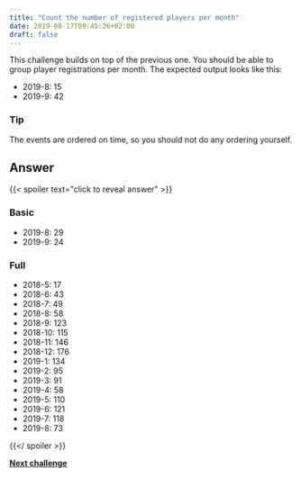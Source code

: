```yaml
---
title: "Count the number of registered players per month"
date: 2019-08-17T09:45:26+02:00
draft: false
---
```


This challenge builds on top of the previous one. You should be able to group player registrations per month. The expected output looks like this:

* 2019-8: 15
* 2019-9: 42

### Tip

The events are ordered on time, so you should not do any ordering yourself.

## Answer

{{< spoiler text="click to reveal answer" >}}

### Basic

* 2019-8: 29
* 2019-9: 24

### Full

* 2018-5: 17
* 2018-6: 43
* 2018-7: 49
* 2018-8: 58
* 2018-9: 123
* 2018-10: 115
* 2018-11: 146
* 2018-12: 176
* 2019-1: 134
* 2019-2: 95
* 2019-3: 91
* 2019-4: 58
* 2019-5: 110
* 2019-6: 121
* 2019-7: 118
* 2019-8: 73

{{</ spoiler >}}

**[Next challenge](/challenge/find_inactive_players)**


